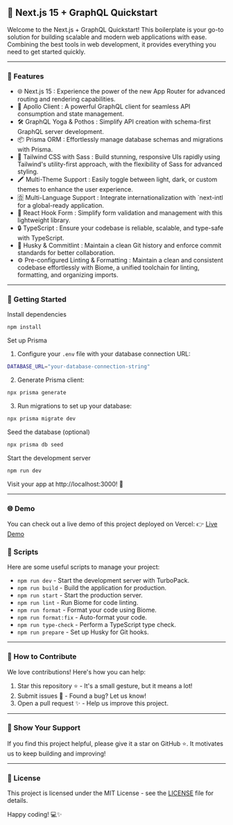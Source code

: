 ## 🚀 Next.js 15 + GraphQL Quickstart

Welcome to the Next.js + GraphQL Quickstart! This boilerplate is your go-to solution for building scalable and modern web applications with ease. Combining the best tools in web development, it provides everything you need to get started quickly.

---

### 🎯 Features

- 🌐 Next.js 15 : Experience the power of the new App Router for advanced routing and rendering capabilities.
- 🔗 Apollo Client : A powerful GraphQL client for seamless API consumption and state management.
- 🛠️ GraphQL Yoga & Pothos : Simplify API creation with schema-first GraphQL server development.
- 📦 Prisma ORM : Effortlessly manage database schemas and migrations with Prisma.
- 🎨 Tailwind CSS with Sass : Build stunning, responsive UIs rapidly using Tailwind's utility-first approach, with the flexibility of Sass for advanced styling.
- 🖍️ Multi-Theme Support : Easily toggle between light, dark, or custom themes to enhance the user experience.
- 🈴 Multi-Language Support : Integrate internationalization with `next-intl for a global-ready application.
- 📝 React Hook Form : Simplify form validation and management with this lightweight library.
- 🔒 TypeScript : Ensure your codebase is reliable, scalable, and type-safe with TypeScript.
- 🐾 Husky & Commitlint : Maintain a clean Git history and enforce commit standards for better collaboration.
- ⚙️ Pre-configured Linting & Formatting : Maintain a clean and consistent codebase effortlessly with Biome, a unified toolchain for linting, formatting, and organizing imports.

---

### 🚀 Getting Started


Install dependencies

```bash
npm install
```

Set up Prisma

1. Configure your `.env` file with your database connection URL:

```bash
DATABASE_URL="your-database-connection-string"
```

2. Generate Prisma client:

```bash
npx prisma generate
```

3. Run migrations to set up your database:

```bash
npx prisma migrate dev
```

Seed the database (optional)

```bash
npx prisma db seed
```

Start the development server

```bash
npm run dev
```

Visit your app at http://localhost:3000! 🎉

---

### 🌐 Demo

You can check out a live demo of this project deployed on Vercel:
👉 [Live Demo](https://nextjs-graphql-quickstart.vercel.app/)

### 📜 Scripts

Here are some useful scripts to manage your project:

- `npm run dev` - Start the development server with TurboPack.
- `npm run build` - Build the application for production.
- `npm run start` - Start the production server.
- `npm run lint` - Run Biome for code linting.
- `npm run format` - Format your code using Biome.
- `npm run format:fix` - Auto-format your code.
- `npm run type-check` - Perform a TypeScript type check.
- `npm run prepare` - Set up Husky for Git hooks.

---

### 🌟 How to Contribute

We love contributions! Here's how you can help:

1. Star this repository ⭐ - It's a small gesture, but it means a lot!
2. Submit issues 🐛 - Found a bug? Let us know!
3. Open a pull request ✨ - Help us improve this project.

---

### 📢 Show Your Support

If you find this project helpful, please give it a star on GitHub ⭐. It motivates us to keep building and improving!

---

### 📄 License

This project is licensed under the MIT License - see the [LICENSE](LICENSE) file for details.

Happy coding! 💻✨
